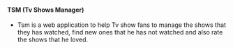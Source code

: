 #### TSM (Tv Shows Manager)

- Tsm is a web application to help Tv show fans  to manage the shows that they has watched, find new ones that he has not watched and also rate the shows that he loved.